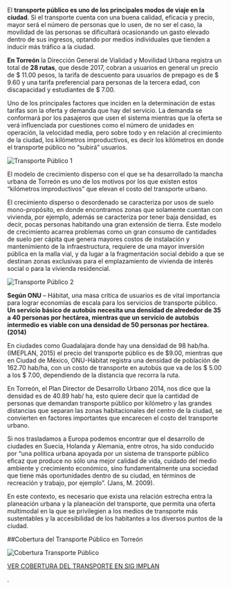 
El **transporte público es uno de los principales modos de viaje en la ciudad**. Si el transporte cuenta con una buena calidad, eficacia y precio, mayor será el número de personas que lo usen, de no ser el caso, la movilidad de las personas se dificultará ocasionando un gasto elevado dentro de sus ingresos, optando por medios individuales que tienden a inducir más tráfico a la ciudad.



**En Torreón** la Dirección General de Vialidad y Movilidad Urbana registra un total de **28 rutas**, que desde 2017, cobran a usuarios en general un precio de $ 11.00 pesos, la tarifa de descuento para usuarios de prepago es de $ 9.60 y una tarifa preferencial para personas de la tercera edad, con discapacidad y estudiantes de $ 7.00.

Uno de los principales factores que inciden en la determinación de estas tarifas son la oferta y demanda que hay del servicio. La demanda se conformará por los pasajeros que usen el sistema mientras que la oferta se verá influenciada por cuestiones como el número de unidades en operación, la velocidad media, pero sobre todo y en relación al crecimiento de la ciudad, los kilómetros improductivos, es decir los kilómetros en donde el transporte público no “subirá” usuarios.

<img class="img-responsive" src="el-crecimiento-de-la-ciudad/infografico-transporte-publico.png" alt="Transporte Público 1">

El modelo de crecimiento disperso con el que se ha desarrollado la mancha urbana de Torreón es uno de los motivos por los que existen estos “kilómetros improductivos” que elevan el costo del transporte urbano.



El crecimiento disperso o desordenado se caracteriza por usos de suelo mono-propósito, en donde encontramos zonas que solamente cuentan con vivienda, por ejemplo, además se caracteriza por tener baja densidad, es decir, pocas personas habitando una gran extensión de tierra. Este modelo de crecimiento acarrea problemas como un gran consumo de cantidades de suelo per cápita que genera mayores costos de instalación y mantenimiento de la infraestructura, requiere de una mayor inversión pública en la malla vial, y da lugar a la fragmentación social debido a que se destinan zonas exclusivas para el emplazamiento de vivienda de interés social o para la vivienda residencial.

<img class="img-responsive" src="el-crecimiento-de-la-ciudad/infografico-transporte-publico2.png" alt="Transporte Público 2">

**Según ONU** – Hábitat, una masa crítica de usuarios es de vital importancia para lograr economías de escala para los servicios de transporte público. **Un servicio básico de autobús necesita una densidad de alrededor de 35 a 40 personas por hectárea, mientras que un servicio de autobús intermedio es viable con una densidad de 50 personas por hectárea. (2014)**

En ciudades como Guadalajara donde hay una densidad de 98 hab/ha. (IMEPLAN, 2015) el precio del transporte público es de $9.00, mientras que en Ciudad de México, ONU-Hábitat registra una densidad de población de  162.70 hab/ha, con un costo de transporte en autobús que va de los $ 5.00 a los $ 7.00, dependiendo de la distancia que recorra la ruta.

En Torreón, el Plan Director de Desarrollo Urbano 2014, nos dice que  la densidad es de 40.89 hab/ ha, esto quiere decir que la cantidad de personas que demandan transporte público por kilómetro y las grandes distancias que separan las zonas habitacionales del centro de la ciudad, se convierten en factores importantes que encarecen el costo del transporte urbano.

Si nos trasladamos a Europa podemos encontrar que el desarrollo de ciudades en Suecia, Holanda y Alemania, entre otros, ha sido conducido por “una política urbana apoyada por un sistema de transporte público eficaz que produce no sólo una mejor calidad de vida, cuidado del medio ambiente y crecimiento económico, sino fundamentalmente una sociedad que tiene más oportunidades dentro de su ciudad, en términos de recreación y trabajo, por ejemplo”. (Jans, M. 2009).

En este contexto, es necesario que exista una relación estrecha entra la planeación urbana y la planeación del transporte, que permita una oferta multimodal en la que se privilegien a los medios de transporte más sustentables y la accesibilidad de los habitantes a los diversos puntos de la ciudad.


##Cobertura del Transporte Público en Torreón

<img class="img-responsive" src="el-crecimiento-de-la-ciudad/cobertura-del-transporte-publico-en-torreon.png" alt="Cobertura Transporte Público">

[VER COBERTURA DEL TRANSPORTE EN SIG IMPLAN](http://www.trcimplan.gob.mx/sig-mapas-torreon/cobertura-transporte.html)


.
